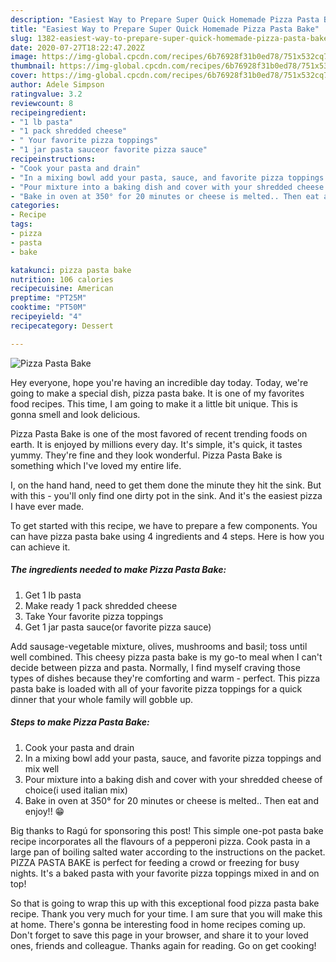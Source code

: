 ```yaml
---
description: "Easiest Way to Prepare Super Quick Homemade Pizza Pasta Bake"
title: "Easiest Way to Prepare Super Quick Homemade Pizza Pasta Bake"
slug: 1382-easiest-way-to-prepare-super-quick-homemade-pizza-pasta-bake
date: 2020-07-27T18:22:47.202Z
image: https://img-global.cpcdn.com/recipes/6b76928f31b0ed78/751x532cq70/pizza-pasta-bake-recipe-main-photo.jpg
thumbnail: https://img-global.cpcdn.com/recipes/6b76928f31b0ed78/751x532cq70/pizza-pasta-bake-recipe-main-photo.jpg
cover: https://img-global.cpcdn.com/recipes/6b76928f31b0ed78/751x532cq70/pizza-pasta-bake-recipe-main-photo.jpg
author: Adele Simpson
ratingvalue: 3.2
reviewcount: 8
recipeingredient:
- "1 lb pasta"
- "1 pack shredded cheese"
- " Your favorite pizza toppings"
- "1 jar pasta sauceor favorite pizza sauce"
recipeinstructions:
- "Cook your pasta and drain"
- "In a mixing bowl add your pasta, sauce, and favorite pizza toppings and mix well"
- "Pour mixture into a baking dish and cover with your shredded cheese of choice(i used italian mix)"
- "Bake in oven at 350° for 20 minutes or cheese is melted.. Then eat and enjoy!! 😁"
categories:
- Recipe
tags:
- pizza
- pasta
- bake

katakunci: pizza pasta bake 
nutrition: 106 calories
recipecuisine: American
preptime: "PT25M"
cooktime: "PT50M"
recipeyield: "4"
recipecategory: Dessert

---
```



![Pizza Pasta Bake](https://img-global.cpcdn.com/recipes/6b76928f31b0ed78/751x532cq70/pizza-pasta-bake-recipe-main-photo.jpg)

Hey everyone, hope you're having an incredible day today. Today, we're going to make a special dish, pizza pasta bake. It is one of my favorites food recipes. This time, I am going to make it a little bit unique. This is gonna smell and look delicious.

Pizza Pasta Bake is one of the most favored of recent trending foods on earth. It is enjoyed by millions every day. It's simple, it's quick, it tastes yummy. They're fine and they look wonderful. Pizza Pasta Bake is something which I've loved my entire life.

I, on the hand hand, need to get them done the minute they hit the sink. But with this - you&#39;ll only find one dirty pot in the sink. And it&#39;s the easiest pizza I have ever made.


To get started with this recipe, we have to prepare a few components. You can have pizza pasta bake using 4 ingredients and 4 steps. Here is how you can achieve it.

<!--inarticleads1-->

##### The ingredients needed to make Pizza Pasta Bake:

1. Get 1 lb pasta
1. Make ready 1 pack shredded cheese
1. Take  Your favorite pizza toppings
1. Get 1 jar pasta sauce(or favorite pizza sauce)


Add sausage-vegetable mixture, olives, mushrooms and basil; toss until well combined. This cheesy pizza pasta bake is my go-to meal when I can&#39;t decide between pizza and pasta. Normally, I find myself craving those types of dishes because they&#39;re comforting and warm - perfect. This pizza pasta bake is loaded with all of your favorite pizza toppings for a quick dinner that your whole family will gobble up. 

<!--inarticleads2-->

##### Steps to make Pizza Pasta Bake:

1. Cook your pasta and drain
1. In a mixing bowl add your pasta, sauce, and favorite pizza toppings and mix well
1. Pour mixture into a baking dish and cover with your shredded cheese of choice(i used italian mix)
1. Bake in oven at 350° for 20 minutes or cheese is melted.. Then eat and enjoy!! 😁


Big thanks to Ragú for sponsoring this post! This simple one-pot pasta bake recipe incorporates all the flavours of a pepperoni pizza. Cook pasta in a large pan of boiling salted water according to the instructions on the packet. PIZZA PASTA BAKE is perfect for feeding a crowd or freezing for busy nights. It&#39;s a baked pasta with your favorite pizza toppings mixed in and on top! 

So that is going to wrap this up with this exceptional food pizza pasta bake recipe. Thank you very much for your time. I am sure that you will make this at home. There's gonna be interesting food in home recipes coming up. Don't forget to save this page in your browser, and share it to your loved ones, friends and colleague. Thanks again for reading. Go on get cooking!
